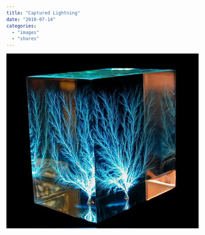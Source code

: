 ```yaml
---
title: "Captured Lightning"
date: "2010-07-14"
categories: 
  - "images"
  - "shares"
---
```


![Captured Lightning](images/tumblr_l4y4e9rhpZ1qz4vrlo1_640.jpg "[Lichtenberg Figures: Amazing Beauty Of Captured Lightning - Green Diary](http://www.greendiary.com/entry/lichtenberg-figures-amazing-beauty-of-captured-lightning/)")
